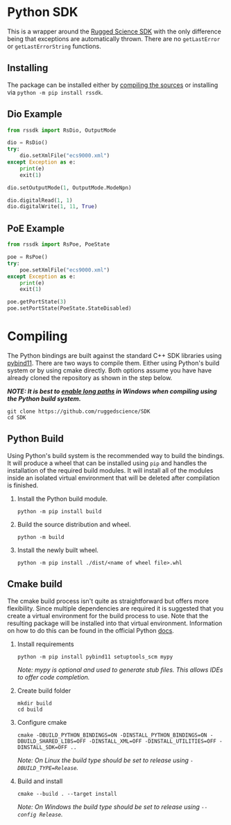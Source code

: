 # Python SDK
This is a wrapper around the [Rugged Science SDK](https://github.com/RuggedScience/SDK) with the only difference being that exceptions are automatically thrown. There are no `getLastError` or `getLastErrorString` functions.


## Installing
The package can be installed either by [compiling the sources](#compiling) or installing via `python -m pip install rssdk`.  

## Dio Example
```python
from rssdk import RsDio, OutputMode

dio = RsDio()
try:
    dio.setXmlFile("ecs9000.xml")
except Exception as e:
    print(e)
    exit(1)

dio.setOutputMode(1, OutputMode.ModeNpn)

dio.digitalRead(1, 1)
dio.digitalWrite(1, 11, True)

```

## PoE Example
```python
from rssdk import RsPoe, PoeState

poe = RsPoe()
try:
    poe.setXmlFile("ecs9000.xml")
except Exception as e:
    print(e)
    exit(1)

poe.getPortState(3)
poe.setPortState(PoeState.StateDisabled)
```

# Compiling
The Python bindings are built against the standard C++ SDK libraries using [pybind11](https://pybind11.readthedocs.io/en/stable/). There are two ways to compile them. Either using Python's build system or by using cmake directly. Both options assume you have have already cloned the repository as shown in the step below.

***NOTE: It is best to [enable long paths](https://learn.microsoft.com/en-us/windows/win32/fileio/maximum-file-path-limitation?tabs=registry#enable-long-paths-in-windows-10-version-1607-and-later) in Windows when compiling using the Python build system.***

```console
git clone https://github.com/ruggedscience/SDK
cd SDK
```


## Python Build
Using Python's build system is the recommended way to build the bindings. It will produce a wheel that can be installed using `pip` and handles the installation of the required build modules. It will install all of the modules inside an isolated virtual environment that will be deleted after compilation is finished. 

1) Install the Python build module.
    ```console
    python -m pip install build
    ```

2) Build the source distribution and wheel.
    ```console
    python -m build
    ```

3) Install the newly built wheel.
    ```console
    python -m pip install ./dist/<name of wheel file>.whl
    ```

## Cmake build
The cmake build process isn't quite as straightforward but offers more flexibility. Since multiple dependencies are required it is suggested that you create a virtual environment for the build process to use. Note that the resulting package will be installed into that virtual environment. Information on how to do this can be found in the official Python [docs](https://packaging.python.org/en/latest/guides/installing-using-pip-and-virtual-environments/#creating-a-virtual-environment).


1) Install requirements
    ```console
    python -m pip install pybind11 setuptools_scm mypy
    ```
    *Note: mypy is optional and used to generate stub files. This allows IDEs to offer code completion.*

2) Create build folder
    ```console
    mkdir build
    cd build
    ```

3) Configure cmake
    ```console
    cmake -DBUILD_PYTHON_BINDINGS=ON -DINSTALL_PYTHON_BINDINGS=ON -DBUILD_SHARED_LIBS=OFF -DINSTALL_XML=OFF -DINSTALL_UTILITIES=OFF -DINSTALL_SDK=OFF ..
    ```
    *Note: On Linux the build type should be set to release using `-DBUILD_TYPE=Release`.*

4) Build and install
    ```console
    cmake --build . --target install
    ```
    *Note: On Windows the build type should be set to release using `--config Release`.*
